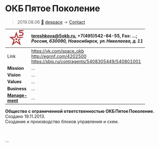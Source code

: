 # ОКБ Пятое Поколение
> 2019.08.06 [🚀](../index/index.md) [despace](index.md) → [Contact](contact.md)

|[![](f/contact/o/okb_5_logo1_thumb.jpg)](f/contact/o/okb_5_logo1.png)|<tereshkova@5okb.ru>, +7(495)542-64-55, Fax: …;<br> *Россия, 630090, Новосибирск, ул. Николаева, д. 11*|
|:--|:--|
|Link|<https://vk.com/space_okb><br> <http://egrinf.com/4202500><br> <https://sbis.ru/contragents/5408305449/540801001>|
|**Mission**|…|
|**Vision**|…|
|**Values**|…|
|**Business**|…|
|**[Manage-<br>ment](mgmt.md)**|…|

**Общество с ограниченной ответственностью ОКБ Пятое Поколение.** Создано 19.11.2013.  
Создание и производство блоков управления и схем.


<p style="page-break-after:always"> </p>

…
